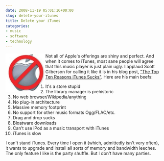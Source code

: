 ```yaml
---
date: 2008-11-19 05:01:16+00:00
slug: delete-your-itunes
title: Delete your iTunes
categories:
- music
- software
- technology
---
```



<img align="left" src="/images/apple-sucks.jpg">

Not all of Apple's offerings are shiny and perfect. And when it comes to iTunes, most sane people will agree that this music player is just plain ugly. I applaud Scott Gilberson for calling it like it is in his blog post, ["The Top Ten Reasons iTunes Sucks"](http://www.webmonkey.com/blog/The_Top_Ten_Reasons_iTunes_Sucks). Here are his main beefs:


1. It's a store stupid  
2. The library manager is prehistoric  
3. No web browser/Wikipedia/anything  
4. No plug-in architecture  
5. Massive memory footprint  
6. No support for other music formats Ogg/FLAC/etc.  
7. Drag and drop sucks  
8. Bloatware downloads  
9. Can't use iPod as a music transport with iTunes  
10. iTunes is slow

I can't stand iTunes. Every time I open it (which, admittedly isn't very often), it wants to upgrade and install all sorts of memory and bandwidth leeches. The only feature I like is the party shuffle. But I don't have many parties.
